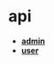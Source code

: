 <!-- generated by markdown-notes-tree -->

# api

<!-- optional markdown-notes-tree directory description starts here -->

<!-- optional markdown-notes-tree directory description ends here -->

- [**admin**](admin)
- [**user**](user)
